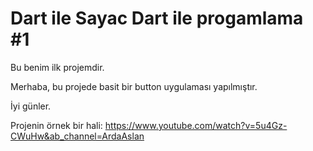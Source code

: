 # Dart ile Sayac Dart ile progamlama #1

Bu benim ilk projemdir.

Merhaba, bu projede basit bir button uygulaması yapılmıştır.

İyi günler.

Projenin örnek bir hali: https://www.youtube.com/watch?v=5u4Gz-CWuHw&ab_channel=ArdaAslan
